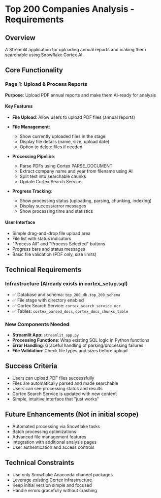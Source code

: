 # Top 200 Companies Analysis - Requirements

## Overview
A Streamlit application for uploading annual reports and making them searchable using Snowflake Cortex AI.

## Core Functionality

### Page 1: Upload & Process Reports
**Purpose**: Upload PDF annual reports and make them AI-ready for analysis

#### Key Features
- **File Upload**: Allow users to upload PDF files (annual reports)
- **File Management**: 
  - Show currently uploaded files in the stage
  - Display file details (name, size, upload date)
  - Option to delete files if needed

- **Processing Pipeline**:
  - Parse PDFs using Cortex PARSE_DOCUMENT 
  - Extract company name and year from filename using AI
  - Split text into searchable chunks
  - Update Cortex Search Service

- **Progress Tracking**:
  - Show processing status (uploading, parsing, chunking, indexing)
  - Display success/error messages
  - Show processing time and statistics

#### User Interface
- Simple drag-and-drop file upload area
- File list with status indicators
- "Process All" and "Process Selected" buttons
- Progress bars and status messages
- Basic file validation (PDF only, size limits)

## Technical Requirements

### Infrastructure (Already exists in cortex_setup.sql)
- ✅ Database and schema: `top_200_db.top_200_schema`
- ✅ File stage with directory enabled
- ✅ Cortex Search Service: `cortex_search_service_ocr`
- ✅ Tables: `cortex_parsed_docs`, `cortex_docs_chunks_table`

### New Components Needed
- **Streamlit App**: `streamlit_app.py`
- **Processing Functions**: Wrap existing SQL logic in Python functions
- **Error Handling**: Graceful handling of parsing/processing failures
- **File Validation**: Check file types and sizes before upload

## Success Criteria
- Users can upload PDF files successfully
- Files are automatically parsed and made searchable
- Users can see processing status and results
- Cortex Search Service is updated with new content
- Simple, intuitive interface that "just works"

## Future Enhancements (Not in initial scope)
- Automated processing via Snowflake tasks
- Batch processing optimizations
- Advanced file management features
- Integration with additional analysis pages
- User authentication and access controls

## Technical Constraints
- Use only Snowflake Anaconda channel packages
- Leverage existing Cortex infrastructure
- Keep initial version simple and focused
- Handle errors gracefully without crashing 